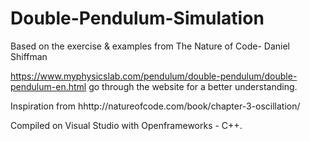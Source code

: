 # Double-Pendulum-Simulation
Based on the exercise &amp; examples from The Nature of Code- Daniel Shiffman

https://www.myphysicslab.com/pendulum/double-pendulum/double-pendulum-en.html
go through the website for a better understanding. 

Inspiration from
hhttp://natureofcode.com/book/chapter-3-oscillation/

Compiled on Visual Studio with Openframeworks - C++. 

